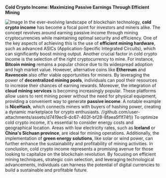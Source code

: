 **Cold Crypto Income: Maximizing Passive Earnings Through Efficient Mining**

![Image](https://github.com/user-attachments/assets/4a25d116-2220-4385-b08e-f287af8fcbc4)
In the ever-evolving landscape of blockchain technology, **cold crypto income** has become a focal point for investors and miners alike. The concept revolves around earning passive income through mining cryptocurrencies while maintaining optimal security and efficiency. One of the key aspects of achieving this is the use of **efficient mining hardware**, such as advanced ASICs (Application-Specific Integrated Circuits), which can significantly boost mining output.
Another crucial factor in cold crypto income is the selection of the right cryptocurrency to mine. For instance, **Bitcoin mining** remains a popular choice due to its widespread adoption and high market value. However, alternative coins like **Ethereum** and **Ravencoin** also offer viable opportunities for miners. By leveraging the power of **decentralized mining pools**, individuals can pool their resources to increase their chances of earning rewards.
Moreover, the integration of **cloud mining services** is becoming increasingly popular. These platforms allow users to rent mining power without the need for physical equipment, providing a convenient way to generate **passive income**. A notable example is **NiceHash**, which connects miners with buyers of hashing power, creating a dynamic marketplace for crypto enthusiasts.
 //github.com/user-attachments/assets/d7419ec9-dc67-403f-bf28-8faea5f1f74f))
To optimize cold crypto income, it's essential to consider energy costs and geographical location. Areas with low electricity rates, such as **Iceland** or **China's Sichuan province**, are ideal for mining operations. Additionally, the implementation of **green energy solutions**, like solar or wind power, can further enhance the sustainability and profitability of mining activities.
In conclusion, cold crypto income represents a promising avenue for those looking to capitalize on the blockchain revolution. By focusing on efficient mining techniques, strategic coin selection, and leveraging technological advancements, individuals can harness the potential of digital currencies to build a sustainable and profitable future.
